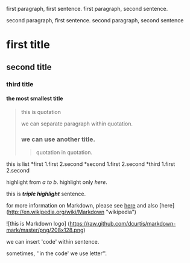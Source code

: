 first paragraph, first sentence.
first paragraph, second sentence.

second paragraph, first sentence.
second paragraph, second sentence

# first title
## second title
### third title
#### the most smallest title

> this is quotation
>
> we can separate paragraph within quotation.
>
> ### we can use another title.
>
> > quotation in quotation.

this is list
*first
1.first
2.second
*second
1.first
2.second
*third
1.first
2.second

highlight from *a to b*.
highlight only *here*.

this is ***triple highlight*** sentence.

for more information on Markdown, please see [here](http://daringfireball.net/projects/markdown/) and also
[here] (http://en.wikipedia.org/wiki/Markdown "wikipedia")

![this is Markdown logo] (https://raw.github.com/dcurtis/markdown-mark/master/png/208x128.png)

we can insert 'code' within sentence.

sometimes, ''in the code' we use letter''.
